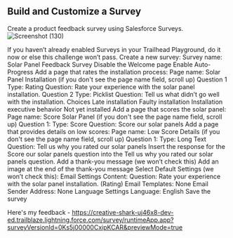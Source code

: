 ## Build and Customize a Survey
Create a product feedback survey using Salesforce Surveys.
![Screenshot (130)](https://github.com/mayankchaudhary26/Salesforce-journey/assets/56837137/2ec134d6-790d-4a27-8667-57fd562f4926)

If you haven’t already enabled Surveys in your Trailhead Playground, do it now or else this challenge won’t pass.
Create a new survey:
Survey name: Solar Panel Feedback Survey
Disable the Welcome page
Enable Auto-Progress
Add a page that rates the installation process:
Page name: Solar Panel Installation (if you don't see the page name field, scroll up)
Question 1
Type: Rating
Question: Rate your experience with the solar panel installation.
Question 2
Type: Picklist
Question: Tell us what didn’t go well with the installation.
Choices
Late installation
Faulty installation
Installation executive behavior
Not yet installed
Add a page that scores the solar panel:
Page name: Score Solar Panel (if you don't see the page name field, scroll up)
Question 1:
Type: Score
Question: Score our solar panels
Add a page that provides details on low scores:
Page name: Low Score Details (if you don't see the page name field, scroll up)
Question 1:
Type: Long Text
Question: Tell us why you rated our solar panels
Insert the response for the Score our solar panels question into the Tell us why you rated our solar panels question.
Add a thank-you message (we won’t check this)
Add an image at the end of the thank-you message
Select Default Settings (we won’t check this):
Email Settings
Content: Question: Rate your experience with the solar panel installation. (Rating)
Email Templates: None
Email Sender Address: None
Language Settings
Language: English
Save the survey



Here's my feedback - https://creative-shark-uj46x8-dev-ed.trailblaze.lightning.force.com/survey/runtimeApp.app?surveyVersionId=0Ks5j00000CxipKCAR&previewMode=true
